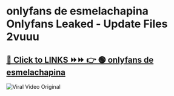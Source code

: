 
 # onlyfans de esmelachapina Onlyfans Leaked - Update Files 2vuuu

## <h2><a href="https://clipsfans.com/onlyfans_de_esmelachapina&ref=git">🔗 Click to LINKS ⏩⏩ 👉 🟢 onlyfans de esmelachapina </a></h2>

<a href="https://clipsfans.com/onlyfans_de_esmelachapina&ref=git" rel="nofollow" data-target="animated-image.originalLink"><img src="https://i.ibb.co.com/xMMVF88/686577567.gif" alt="Viral Video Original" style="max-width: 100%; display: inline-block;" data-target="animated-image.originalImage"></a>

